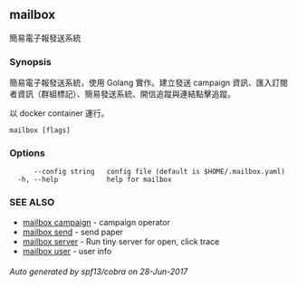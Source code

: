 ## mailbox

簡易電子報發送系統

### Synopsis


簡易電子報發送系統，使用 Golang 實作。建立發送 campaign 資訊、匯入訂閱者資訊（群組標記）、簡易發送系統、開信追蹤與連結點擊追蹤。

以 docker container 運行。

```
mailbox [flags]
```

### Options

```
      --config string   config file (default is $HOME/.mailbox.yaml)
  -h, --help            help for mailbox
```

### SEE ALSO
* [mailbox campaign](mailbox_campaign.md)	 - campaign operator
* [mailbox send](mailbox_send.md)	 - send paper
* [mailbox server](mailbox_server.md)	 - Run tiny server for open, click trace
* [mailbox user](mailbox_user.md)	 - user info

###### Auto generated by spf13/cobra on 28-Jun-2017
